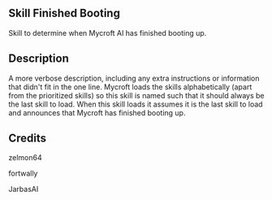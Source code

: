 ## Skill Finished Booting
Skill to determine when Mycroft AI has finished booting up.

## Description 
A more verbose description, including any extra instructions or
information that didn't fit in the one line.
Mycroft loads the skills alphabetically (apart from the prioritized
skills) so this skill is named such that it should always be the last
skill to load. When this skill loads it assumes it is the last skill
to load and announces that Mycroft has finished booting up.

## Credits 
zelmon64

fortwally

JarbasAI
